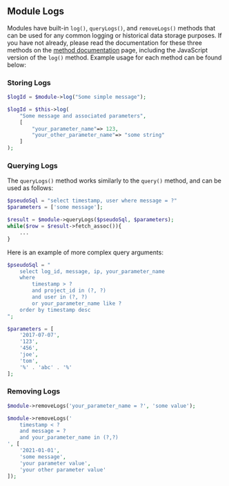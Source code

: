 ## Module Logs

Modules have built-in `log()`, `queryLogs()`, and `removeLogs()` methods that can be used for any common logging or historical data storage purposes.  If you have not already, please read the documentation for these three methods on the [method documentation](README.md) page, including the JavaScript version of the `log()` method.  Example usage for each method can be found below:

### Storing Logs
```php
$logId = $module->log("Some simple message");
```

```php
$logId = $this->log(
	"Some message and associated parameters",
	[
		"your_parameter_name"=> 123,
		"your_other_parameter_name"=> "some string"
	]
);
```

### Querying Logs
The `queryLogs()` method works similarly to the `query()` method, and can be used as follows:
```php
$pseudoSql = "select timestamp, user where message = ?"
$parameters = ['some message'];

$result = $module->queryLogs($pseudoSql, $parameters);
while($row = $result->fetch_assoc()){
	...
}
```

Here is an example of more complex query arguments:

```php
$pseudoSql = "
	select log_id, message, ip, your_parameter_name
	where
		timestamp > ?
		and project_id in (?, ?)
		and user in (?, ?)
		or your_parameter_name like ?
	order by timestamp desc
";

$parameters = [
	'2017-07-07',
	'123',
	'456',
	'joe',
	'tom',
	'%' . 'abc' . '%'
];
```

### Removing Logs

```php
$module->removeLogs('your_parameter_name = ?', 'some value');
```

```php
$module->removeLogs('
	timestamp < ?
	and message = ?
	and your_parameter_name in (?,?)
', [
	'2021-01-01',
	'some message',
	'your parameter value',
	'your other parameter value'
]);
```
